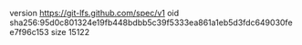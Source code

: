 version https://git-lfs.github.com/spec/v1
oid sha256:95d0c801324e19fb448bdbb5c39f5333ea861a1eb5d3fdc649030fee7f96c153
size 15122
